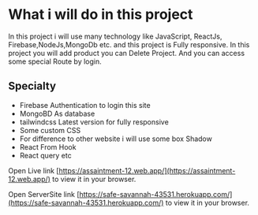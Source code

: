 # What i will do in this project


In this project i will use many technology like JavaScript, ReactJs, Firebase,NodeJs,MongoDb etc. and this project is Fully responsive. In this project you will add product you can Delete Project. And you can access some special Route by login.

## Specialty
 - Firebase Authentication to login this site
 - MongoBD As database
 - tailwindcss Latest version for fully responsive 
 - Some custom CSS
 - For difference to other website i will use some box Shadow
 - React From Hook
 - React query etc


Open Live link [https://assaintment-12.web.app/](https://assaintment-12.web.app/) to view it in your browser.

Open ServerSite link [https://safe-savannah-43531.herokuapp.com/](https://safe-savannah-43531.herokuapp.com/) to view it in your browser.